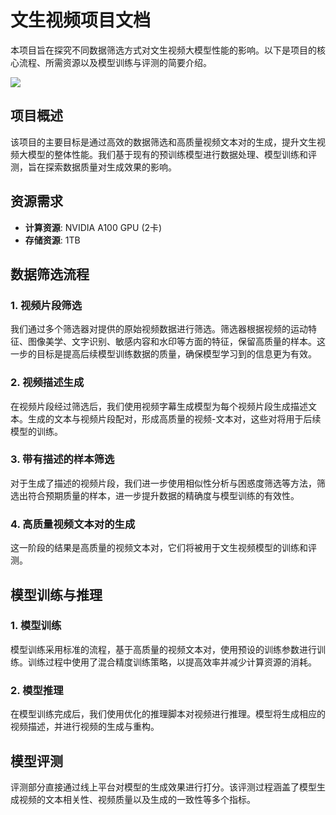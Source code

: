 

# 文生视频项目文档

本项目旨在探究不同数据筛选方式对文生视频大模型性能的影响。以下是项目的核心流程、所需资源以及模型训练与评测的简要介绍。

![](./文生视频.jpg)

## 项目概述

该项目的主要目标是通过高效的数据筛选和高质量视频文本对的生成，提升文生视频大模型的整体性能。我们基于现有的预训练模型进行数据处理、模型训练和评测，旨在探索数据质量对生成效果的影响。

## 资源需求

- **计算资源**: NVIDIA A100 GPU (2卡)
- **存储资源**: 1TB

## 数据筛选流程

### 1. 视频片段筛选

我们通过多个筛选器对提供的原始视频数据进行筛选。筛选器根据视频的运动特征、图像美学、文字识别、敏感内容和水印等方面的特征，保留高质量的样本。这一步的目标是提高后续模型训练数据的质量，确保模型学习到的信息更为有效。

### 2. 视频描述生成

在视频片段经过筛选后，我们使用视频字幕生成模型为每个视频片段生成描述文本。生成的文本与视频片段配对，形成高质量的视频-文本对，这些对将用于后续模型的训练。

### 3. 带有描述的样本筛选

对于生成了描述的视频片段，我们进一步使用相似性分析与困惑度筛选等方法，筛选出符合预期质量的样本，进一步提升数据的精确度与模型训练的有效性。

### 4. 高质量视频文本对的生成

这一阶段的结果是高质量的视频文本对，它们将被用于文生视频模型的训练和评测。

## 模型训练与推理

### 1. 模型训练

模型训练采用标准的流程，基于高质量的视频文本对，使用预设的训练参数进行训练。训练过程中使用了混合精度训练策略，以提高效率并减少计算资源的消耗。

### 2. 模型推理

在模型训练完成后，我们使用优化的推理脚本对视频进行推理。模型将生成相应的视频描述，并进行视频的生成与重构。

## 模型评测

评测部分直接通过线上平台对模型的生成效果进行打分。该评测过程涵盖了模型生成视频的文本相关性、视频质量以及生成的一致性等多个指标。



